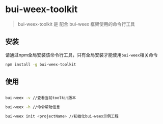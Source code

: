 # bui-weex-toolkit

> bui-weex-toolkit 是 配合 bui-weex 框架使用的命令行工具

## 安装

请通过npm全局安装该命令行工具，只有全局安装才能使用`bui-weex`相关命令

```bash
npm install -g bui-weex-toolkit

```

## 使用

```bash

bui-weex -v //查看当前toolkit版本

bui-weex -h //命令帮助信息

bui-weex init <projectName> //初始化bui-weex示例工程

```

